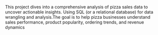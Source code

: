 This project dives into a comprehensive analysis of pizza sales data to uncover actionable insights. Using SQL (or a relational database) for data wrangling and analysis.The goal is to help pizza businesses understand sales performance, product popularity, ordering trends, and revenue dynamics
